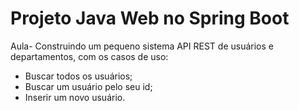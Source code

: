 # Projeto Java Web no Spring Boot
 Aula- Construindo um pequeno sistema API REST de usuários e departamentos, com os casos de uso: 
- Buscar todos os usuários;
- Buscar um usuário pelo seu id;
- Inserir um novo usuário.
